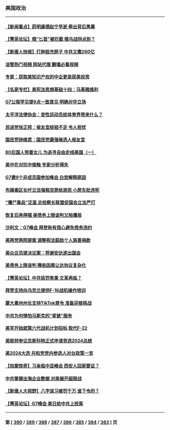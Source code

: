 ### 美国政治
---
#### [【新闻看点】药明康德赵宁早逝 牵出背后黑幕](../../pages/ncid1078159/n14001061.md?05211245) 
#### [【菁英论坛】俄“匕首”被拦截 俄乌战拐点到？](../../pages/ncid1078159/n14001028.md?05211245) 
#### [【新唐人快报】打肿脸充胖子 中共又撒260亿](../../pages/ncid1078159/n14000576.md?05211245) 
#### [油管热门视频 网站代理 翻墙必看视频](http://138.2.39.72:81/youtube.html?epic-marker?05211245)
#### [专家：窃取美知识产权的中企更易获美投资](../../pages/ncid1078159/n14001024.md?05211245) 
#### [【名家专栏】美宪法思想基础十四：马基雅维利](../../pages/ncid1078159/n14000332.md?05211245) 
#### [G7公报罕见提9点一致意见 明确对华立场](../../pages/ncid1078159/n14000957.md?05211245) 
#### [太平洋法律协会：变性运动员给体育界带来什么？](../../pages/ncid1078159/n14000814.md?05211245) 
#### [民进党张正邦：侯友宜经验不足 令人担忧](../../pages/ncid1078159/n14000808.md?05211245) 
#### [国民党钟维君：国民党最强候选人侯友宜](../../pages/ncid1078159/n14000805.md?05211245) 
#### [80后国人带着女儿 为追寻自由走线美国（一）](../../pages/ncid1078159/n14000802.md?05211245) 
#### [美中在对抗中接触 专家分析得失](../../pages/ncid1078159/n13999972.md?05211245) 
#### [G7邀9个非成员国参加峰会 白宫解释原因](../../pages/ncid1078159/n14000696.md?05211245) 
#### [布碌崙区长吁立法强租空房给游民 小房东批违宪](../../pages/ncid1078159/n14000714.md?05211245) 
#### [“僵尸毒品”泛滥 总检察长联盟促国会立法严打](../../pages/ncid1078159/n14000712.md?05211245) 
#### [恢复后再停摆 美债务上限谈判又陷僵局](../../pages/ncid1078159/n14000582.md?05211245) 
#### [沙利文：G7峰会 拜登称有信心避免债务违约](../../pages/ncid1078159/n14000651.md?05211245) 
#### [美两党两院提案 调整税法鼓励个人慈善捐款](../../pages/ncid1078159/n14000626.md?05211245) 
#### [美众议员提决议案：将谢安达逐出国会](../../pages/ncid1078159/n14000610.md?05211245) 
#### [美债务上限谈判 哪些因素让达协议复杂化](../../pages/ncid1078159/n14000438.md?05211245) 
#### [【菁英论坛】中共惩罚笑果 文革再临？](../../pages/ncid1078159/n14000541.md?05211245) 
#### [拜登支持向乌克兰提供F-16战机操作培训](../../pages/ncid1078159/n14000564.md?05211245) 
#### [蒙大拿州州长支持TikTok禁令 准备迎接挑战](../../pages/ncid1078159/n14000463.md?05211245) 
#### [中共为何惧怕马斯克的“星链”服务](../../pages/ncid1078159/n14000539.md?05211245) 
#### [美军开始就第六代战机计划招标 取代F-22](../../pages/ncid1078159/n14000490.md?05211245) 
#### [美联邦参议员斯科特正式申请竞选2024总统](../../pages/ncid1078159/n14000460.md?05211245) 
#### [美2024大选 共和党党内参选人对台政策一览](../../pages/ncid1078159/n14000508.md?05211245) 
#### [【拍案惊奇】习亲临中亚峰会 西安人回家要证？](../../pages/ncid1078159/n14000407.md?05211245) 
#### [中共掌握出海企业数据 对美展开超限战](../../pages/ncid1078159/n14000185.md?05211245) 
#### [【新唐人大视野】八字讽习被罚千万 谁下令的？](../../pages/ncid1078159/n14000455.md?05211245) 
#### [【菁英论坛】G7峰会 美日给中共上绞索](../../pages/ncid1078159/n14000458.md?05211245) 

---
#### 第 [ [390](./390.md?05211245) / [389](./389.md?05211245) / [388](./388.md?05211245) / [387](./387.md?05211245) / [386](./386.md?05211245) / [385](./385.md?05211245) / [384](./384.md?05211245) / [383](./383.md?05211245) ] 页
